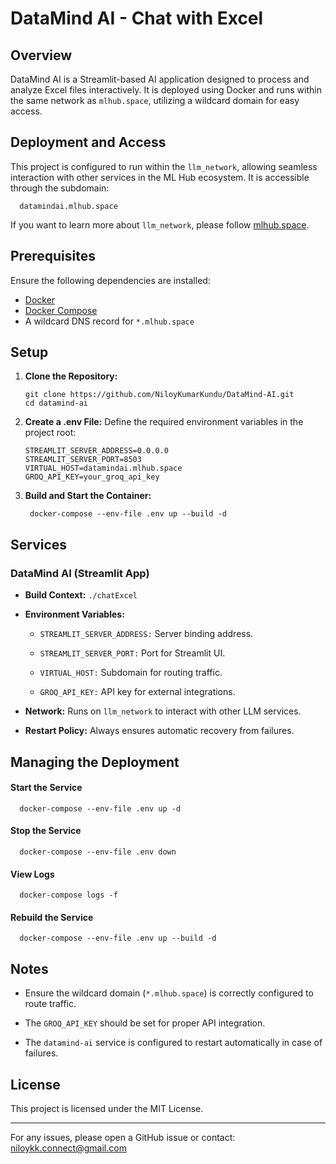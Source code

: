 # DataMind AI - Chat with Excel

## Overview

DataMind AI is a Streamlit-based AI application designed to process and analyze Excel files interactively. It is deployed using Docker and runs within the same network as `mlhub.space`, utilizing a wildcard domain for easy access.

## Deployment and Access

This project is configured to run within the `llm_network`, allowing seamless interaction with other services in the ML Hub ecosystem. It is accessible through the subdomain:

      datamindai.mlhub.space

If you want to learn more about `llm_network`, please follow [mlhub.space](https://github.com/NiloyKumarKundu/mlhub.space).

## Prerequisites

Ensure the following dependencies are installed:

- [Docker](https://docs.docker.com/get-started/get-docker/)
- [Docker Compose](https://docs.docker.com/compose/install/)
- A wildcard DNS record for `*.mlhub.space`

## Setup

1.  **Clone the Repository:**

    ```
    git clone https://github.com/NiloyKumarKundu/DataMind-AI.git
    cd datamind-ai
    ```

2.  **Create a .env File:** Define the required environment variables in the project root:

    ```
    STREAMLIT_SERVER_ADDRESS=0.0.0.0
    STREAMLIT_SERVER_PORT=8503
    VIRTUAL_HOST=datamindai.mlhub.space
    GROQ_API_KEY=your_groq_api_key
    ```

3.  **Build and Start the Container:**

         docker-compose --env-file .env up --build -d

## Services

### DataMind AI (Streamlit App)

- **Build Context:** `./chatExcel`

- **Environment Variables:**

  - `STREAMLIT_SERVER_ADDRESS:` Server binding address.

  - `STREAMLIT_SERVER_PORT:` Port for Streamlit UI.

  - `VIRTUAL_HOST:` Subdomain for routing traffic.

  - `GROQ_API_KEY:` API key for external integrations.

- **Network:** Runs on `llm_network` to interact with other LLM services.

- **Restart Policy:** Always ensures automatic recovery from failures.

## Managing the Deployment

#### Start the Service

      docker-compose --env-file .env up -d

#### Stop the Service

      docker-compose --env-file .env down

#### View Logs

      docker-compose logs -f

#### Rebuild the Service

      docker-compose --env-file .env up --build -d

## Notes

- Ensure the wildcard domain (`*.mlhub.space`) is correctly configured to route traffic.

- The `GROQ_API_KEY` should be set for proper API integration.

- The `datamind-ai` service is configured to restart automatically in case of failures.

## License

This project is licensed under the MIT License.

---

For any issues, please open a GitHub issue or contact: niloykk.connect@gmail.com
